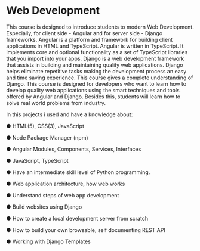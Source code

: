 ﻿# Web Development


This course is designed to introduce students to modern Web Development. Especially, for
client side - Angular and for server side - Django frameworks.
Angular is a platform and framework for building client applications in HTML and TypeScript.
Angular is written in TypeScript. It implements core and optional functionality as a set of TypeScript
libraries that you import into your apps.
Django is a web development framework that assists in building and maintaining quality web
applications. Django helps eliminate repetitive tasks making the development process an easy and
time saving experience. This course gives a complete understanding of Django.
This course is designed for developers who want to learn how to develop quality web
applications using the smart techniques and tools offered by Angular and Django. Besides this,
students will learn how to solve real world problems from industry.

In this projects i used and have a knowledge about: 

  ● HTML(5), CSS(3), JavaScript
  
  ● Node Package Manager (npm)
  
  ● Angular Modules, Components, Services, Interfaces
  
  ● JavaScript, TypeScript
  
  ● Have an intermediate skill level of Python programming.
  
  ● Web application architecture, how web works
  
  ● Understand steps of web app development
  
  ● Build websites using Django
  
  ● How to create a local development server from scratch
  
  ● How to build your own browsable, self documenting REST API
  
  ● Working with Django Templates

